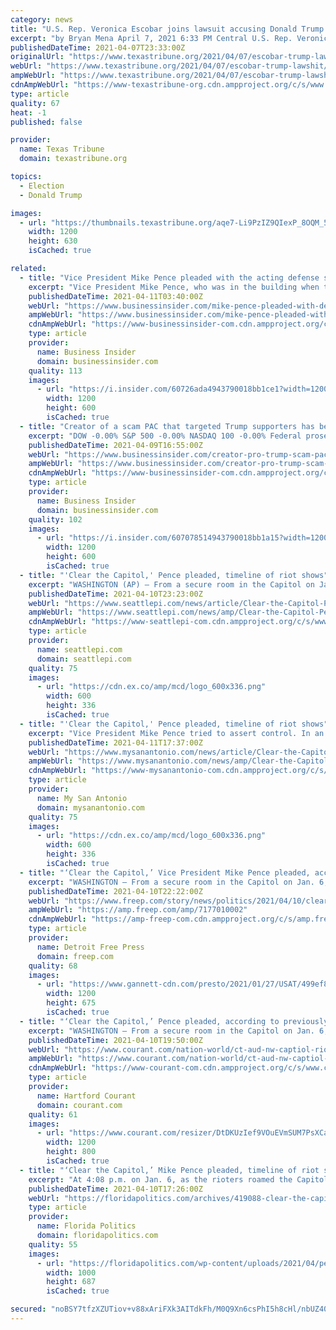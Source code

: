 ```yaml
---
category: news
title: "U.S. Rep. Veronica Escobar joins lawsuit accusing Donald Trump of inciting Capitol riot"
excerpt: "by Bryan Mena April 7, 2021 6:33 PM Central U.S. Rep. Veronica Escobar, D-El Paso, speaks during a House Judiciary Committee markup of Articles of Impeachment against President Donald Trump in Washington, D.C. on Dec. 12, 2019. Credit: Matt McClain/Pool ..."
publishedDateTime: 2021-04-07T23:33:00Z
originalUrl: "https://www.texastribune.org/2021/04/07/escobar-trump-lawshit/"
webUrl: "https://www.texastribune.org/2021/04/07/escobar-trump-lawshit/"
ampWebUrl: "https://www.texastribune.org/2021/04/07/escobar-trump-lawshit/amp/"
cdnAmpWebUrl: "https://www-texastribune-org.cdn.ampproject.org/c/s/www.texastribune.org/2021/04/07/escobar-trump-lawshit/amp/"
type: article
quality: 67
heat: -1
published: false

provider:
  name: Texas Tribune
  domain: texastribune.org

topics:
  - Election
  - Donald Trump

images:
  - url: "https://thumbnails.texastribune.org/aqe7-Li9PzIZ9QIexP_8OQM_5Q8=/1200x630/filters:quality(95)/static.texastribune.org/media/files/6f9c74896c525bff9a658560eee0db9c/Escobar%20Impeachment%20REUTERS%20TT.jpg"
    width: 1200
    height: 630
    isCached: true

related:
  - title: "Vice President Mike Pence pleaded with the acting defense secretary to 'clear the Capitol' as pro-Trump rioters overran the building, report says"
    excerpt: "Vice President Mike Pence, who was in the building when the Capitol riot began, made an urgent call amid the chaos. \"Clear the Capitol,\" Pence told Acting Defense Secretary Christopher Miller, the Associated Press reported. Pence was in a \"secure location ..."
    publishedDateTime: 2021-04-11T03:40:00Z
    webUrl: "https://www.businessinsider.com/mike-pence-pleaded-with-defense-secretary-clear-the-capitol-ap-2021-4"
    ampWebUrl: "https://www.businessinsider.com/mike-pence-pleaded-with-defense-secretary-clear-the-capitol-ap-2021-4?amp"
    cdnAmpWebUrl: "https://www-businessinsider-com.cdn.ampproject.org/c/s/www.businessinsider.com/mike-pence-pleaded-with-defense-secretary-clear-the-capitol-ap-2021-4?amp"
    type: article
    provider:
      name: Business Insider
      domain: businessinsider.com
    quality: 113
    images:
      - url: "https://i.insider.com/60726ada4943790018bb1ce1?width=1200&format=jpeg"
        width: 1200
        height: 600
        isCached: true
  - title: "Creator of a scam PAC that targeted Trump supporters has been charged with defrauding the Paycheck Protection Program"
    excerpt: "DOW -0.00% S&P 500 -0.00% NASDAQ 100 -0.00% Federal prosecutors have charged the creator of a political action committee that scammed donors by purporting to be supporting President Donald Trump's reelection with wire fraud for defrauding the Paycheck ..."
    publishedDateTime: 2021-04-09T16:55:00Z
    webUrl: "https://www.businessinsider.com/creator-pro-trump-scam-pac-charged-with-ppp-fraud-prosecutors-2021-4"
    ampWebUrl: "https://www.businessinsider.com/creator-pro-trump-scam-pac-charged-with-ppp-fraud-prosecutors-2021-4?amp"
    cdnAmpWebUrl: "https://www-businessinsider-com.cdn.ampproject.org/c/s/www.businessinsider.com/creator-pro-trump-scam-pac-charged-with-ppp-fraud-prosecutors-2021-4?amp"
    type: article
    provider:
      name: Business Insider
      domain: businessinsider.com
    quality: 102
    images:
      - url: "https://i.insider.com/607078514943790018bb1a15?width=1200&format=jpeg"
        width: 1200
        height: 600
        isCached: true
  - title: "'Clear the Capitol,' Pence pleaded, timeline of riot shows"
    excerpt: "WASHINGTON (AP) — From a secure room in the Capitol on Jan. 6, as rioters pummeled police and vandalized the building, Vice President Mike Pence tried to assert control. In an urgent phone call to the acting defense secretary, he issued a startling demand."
    publishedDateTime: 2021-04-10T23:23:00Z
    webUrl: "https://www.seattlepi.com/news/article/Clear-the-Capitol-Pence-pleaded-timeline-16091267.php"
    ampWebUrl: "https://www.seattlepi.com/news/amp/Clear-the-Capitol-Pence-pleaded-timeline-16091267.php"
    cdnAmpWebUrl: "https://www-seattlepi-com.cdn.ampproject.org/c/s/www.seattlepi.com/news/amp/Clear-the-Capitol-Pence-pleaded-timeline-16091267.php"
    type: article
    provider:
      name: seattlepi.com
      domain: seattlepi.com
    quality: 75
    images:
      - url: "https://cdn.ex.co/amp/mcd/logo_600x336.png"
        width: 600
        height: 336
        isCached: true
  - title: "'Clear the Capitol,' Pence pleaded, timeline of riot shows"
    excerpt: "Vice President Mike Pence tried to assert control. In an urgent phone call to the acting defense secretary, he issued a startling demand. “Clear the Capitol,” Pence said. Elsewhere in the building, Senate Majority Leader Chuck Schumer and House Speaker Nancy Pelosi were making a similarly dire appeal to military leaders,"
    publishedDateTime: 2021-04-11T17:37:00Z
    webUrl: "https://www.mysanantonio.com/news/article/Clear-the-Capitol-Pence-pleaded-timeline-16091267.php"
    ampWebUrl: "https://www.mysanantonio.com/news/amp/Clear-the-Capitol-Pence-pleaded-timeline-16091267.php"
    cdnAmpWebUrl: "https://www-mysanantonio-com.cdn.ampproject.org/c/s/www.mysanantonio.com/news/amp/Clear-the-Capitol-Pence-pleaded-timeline-16091267.php"
    type: article
    provider:
      name: My San Antonio
      domain: mysanantonio.com
    quality: 75
    images:
      - url: "https://cdn.ex.co/amp/mcd/logo_600x336.png"
        width: 600
        height: 336
        isCached: true
  - title: "‘Clear the Capitol,’ Vice President Mike Pence pleaded, according to timeline of riot"
    excerpt: "WASHINGTON – From a secure room in the Capitol on Jan. 6, as rioters pummeled police and vandalized the building, Vice President Mike Pence tried to assert control. In an urgent phone call to the acting defense secretary, he issued a startling demand."
    publishedDateTime: 2021-04-10T22:22:00Z
    webUrl: "https://www.freep.com/story/news/politics/2021/04/10/clear-capitol-mike-pence-pleaded-timeline-riot-shows/7177010002/"
    ampWebUrl: "https://amp.freep.com/amp/7177010002"
    cdnAmpWebUrl: "https://amp-freep-com.cdn.ampproject.org/c/s/amp.freep.com/amp/7177010002"
    type: article
    provider:
      name: Detroit Free Press
      domain: freep.com
    quality: 68
    images:
      - url: "https://www.gannett-cdn.com/presto/2021/01/27/USAT/499ef827-d18d-4c96-8c0a-130a4f771a96-AP_Capitol_Breach_The_Road_to_Riot.jpg?auto=webp&crop=4886,2748,x1,y0&format=pjpg&width=1200"
        width: 1200
        height: 675
        isCached: true
  - title: "‘Clear the Capitol,’ Pence pleaded, according to previously undisclosed document on January 6 riots"
    excerpt: "WASHINGTON — From a secure room in the Capitol on Jan. 6, as rioters pummeled police and vandalized the building, Vice President Mike Pence tried to assert control. In an urgent phone call to the acting defense secretary, he issued a startling demand."
    publishedDateTime: 2021-04-10T19:50:00Z
    webUrl: "https://www.courant.com/nation-world/ct-aud-nw-captiol-riots-timeline-20210410-c3cz7rqgdrdwpir55xypxo5eui-story.html"
    ampWebUrl: "https://www.courant.com/nation-world/ct-aud-nw-captiol-riots-timeline-20210410-c3cz7rqgdrdwpir55xypxo5eui-story.html?outputType=amp"
    cdnAmpWebUrl: "https://www-courant-com.cdn.ampproject.org/c/s/www.courant.com/nation-world/ct-aud-nw-captiol-riots-timeline-20210410-c3cz7rqgdrdwpir55xypxo5eui-story.html?outputType=amp"
    type: article
    provider:
      name: Hartford Courant
      domain: courant.com
    quality: 61
    images:
      - url: "https://www.courant.com/resizer/DtDKUzIef9VOuEVmSUM7PsXCa84=/1200x0/top/cloudfront-us-east-1.images.arcpublishing.com/tronc/TGP6LWCBZRVB6VSQ3Z2HIFVETI.aspx"
        width: 1200
        height: 800
        isCached: true
  - title: "‘Clear the Capitol,’ Mike Pence pleaded, timeline of riot shows"
    excerpt: "At 4:08 p.m. on Jan. 6, as the rioters roamed the Capitol and after they had menacingly called out for Pelosi and yelled for Pence to be hanged, the vice president was in a secure location ..."
    publishedDateTime: 2021-04-10T17:26:00Z
    webUrl: "https://floridapolitics.com/archives/419088-clear-the-capitol-mike-pence-pleaded-timeline-of-riot-shows/"
    type: article
    provider:
      name: Florida Politics
      domain: floridapolitics.com
    quality: 55
    images:
      - url: "https://floridapolitics.com/wp-content/uploads/2021/04/pence.jpeg"
        width: 1000
        height: 687
        isCached: true

secured: "noBSY7tfzXZUTiov+v88xAriFXk3AITdkFh/M0Q9Xn6csPhI5h8cHl/nbUZ40uBNXcPUDjPIwjEkblKHV5hAkTuFGuFnFNB/hIbhexzoiCp7mTfZjvT4ML1xpQaMj6RfIUe6ZV96Fsg0f3bG84AM0oHdA4YHYflo0Iom4Wa45Z34s8xJUcqnpkJ4tB8gBK7e+ATppx69U+MOW7V3/uo8Cz8fZUBK8z5HOin3preZYKpgphiOJp5/OomCpbZd4NevvSLYQFz6/ywcwxfyq55UogiKeJVCVWegtG2KRaaKHitNLr13aQI5miw2SfOwYIXJ5o79IAYwzoUWuyAAIuHv+knmPu9moxU3AiHqqoMkzWU=;uzWbBspQDSRBQtV6X83jQQ=="
---
```


